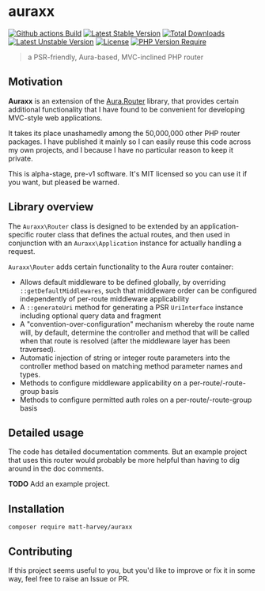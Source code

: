 # auraxx

[![Github actions Build](https://github.com/matt-harvey/auraxx/workflows/tests/badge.svg)](https://github.com/matt-harvey/auraxx/actions/workflows/check.yml)
[![Latest Stable Version](http://poser.pugx.org/matt-harvey/auraxx/v)](https://packagist.org/packages/matt-harvey/auraxx)
[![Total Downloads](http://poser.pugx.org/matt-harvey/auraxx/downloads)](https://packagist.org/packages/matt-harvey/auraxx)
[![Latest Unstable Version](http://poser.pugx.org/matt-harvey/auraxx/v/unstable)](https://packagist.org/packages/matt-harvey/auraxx)
[![License](http://poser.pugx.org/matt-harvey/auraxx/license)](https://packagist.org/packages/matt-harvey/auraxx)
[![PHP Version Require](http://poser.pugx.org/matt-harvey/auraxx/require/php)](https://packagist.org/packages/matt-harvey/auraxx)

> a PSR-friendly, Aura-based, MVC-inclined PHP router

## Motivation

**Auraxx** is an extension of the [Aura.Router](https://github.com/auraphp/Aura.Router)
library, that provides certain additional functionality that I have found to be convenient for developing
MVC-style web applications.

It takes its place unashamedly among the 50,000,000 other PHP router packages. I have published it
mainly so I can easily reuse this code across my own projects, and I because I have no particular
reason to keep it private.

This is alpha-stage, pre-v1 software. It's MIT licensed so you can use it if you want, but pleased be warned.

## Library overview

The `Auraxx\Router` class is designed to be extended by an application-specific router class
that defines the actual routes, and then used in conjunction with an `Auraxx\Application` instance for
actually handling a request.

`Auraxx\Router` adds certain functionality to the Aura router container:

* Allows default middleware to be defined globally, by overriding `::getDefaultMiddlewares`,
  such that middleware order can be configured independently of per-route middleware
  applicability
* A `::generateUri` method for generating a PSR `UriInterface` instance including optional
  query data and fragment
* A "convention-over-configuration" mechanism whereby the route name will, by default, determine the
  controller and method that will be called when that route is resolved (after the middleware layer
  has been traversed).
* Automatic injection of string or integer route parameters into the controller method based
  on matching method parameter names and types.
* Methods to configure middleware applicability on a per-route/-route-group basis
* Methods to configure permitted auth roles on a per-route/-route-group basis

## Detailed usage

The code has detailed documentation comments. But an example project that uses this router
would probably be more helpful than having to dig around in the doc comments.

**TODO** Add an example project.

## Installation

```
composer require matt-harvey/auraxx
```

## Contributing

If this project seems useful to you, but you'd like to improve or fix it in some way, feel free
to raise an Issue or PR.
